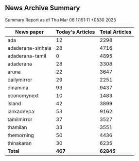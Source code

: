 <!-- @format -->
## News Archive Summary

Summary Report as of Thu Mar 06 17:51:11 +0530 2025

| News paper         | Today's Articles | Total Articles |
|--------------------|------------------|----------------|
| ada               | 12          | 2298        |
| adaderana-sinhala               | 28          | 4716        |
| adaderana-tamil               | 0          | 4895        |
| adaderana               | 28          | 3308        |
| aruna               | 22          | 3647        |
| dailymirror               | 29          | 2251        |
| dinamina               | 93          | 9437        |
| economynext               | 10          | 1483        |
| island               | 42          | 3899        |
| lankadeepa               | 53          | 9162        |
| tamilmirror               | 37          | 3527        |
| thamilan               | 33          | 3551        |
| themorning               | 50          | 4436        |
| thinakaran               | 30          | 6235        |
| **Total**          | **467**      | **62845** |

